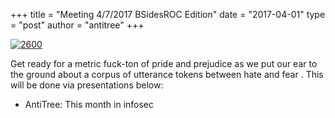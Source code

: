 +++
title = "Meeting 4/7/2017 BSidesROC Edition"
date = "2017-04-01"
type = "post"
author = "antitree"
+++

[![2600](/images/2600_bsidesroc2017.png)](images/2600_bsidesroc2017.png)

Get ready for a metric fuck-ton of pride and prejudice as we put our ear
to the ground about a corpus of utterance tokens between hate and fear .
This will be done via presentations below:

* AntiTree: This month in infosec


